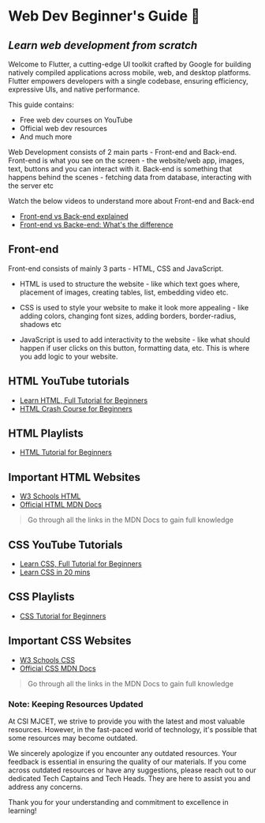 
# Web Dev Beginner's Guide 🚀
## _Learn web development from scratch_

Welcome to Flutter, a cutting-edge UI toolkit crafted by Google for building natively compiled applications across mobile, web, and desktop platforms. Flutter empowers developers with a single codebase, ensuring efficiency, expressive UIs, and native performance.

This guide contains:
- Free web dev courses on YouTube
- Official web dev resources
- And much more

Web Development consists of 2 main parts - Front-end and Back-end. Front-end is what you see on the screen - the website/web app, images, text, buttons and you can interact with it. Back-end is something that happens behind the scenes - fetching data from database, interacting with the server etc


Watch the below videos to understand more about Front-end and Back-end

- [Front-end vs Back-end explained](https://youtu.be/PRSyHTajxPk)
- [Front-end vs Backe-end: What's the difference](https://youtu.be/1mXrxc_sv1o)

## Front-end

Front-end consists of mainly 3 parts - HTML, CSS and JavaScript. 

- HTML is used to structure the website - like which text goes where, placement of images, creating tables, list, embedding video etc.

- CSS is used to style your website to make it look more appealing - like adding colors, changing font sizes, adding borders, border-radius, shadows etc

- JavaScript is used to add interactivity to the website - like what should happen if user clicks on this button, formatting data, etc. This is where you add logic to your website.

## HTML YouTube tutorials

- [Learn HTML, Full Tutorial for Beginners](https://youtu.be/kUMe1FH4CHE)
- [HTML Crash Course for Beginners](https://youtu.be/qz0aGYrrlhU)

## HTML Playlists

- [HTML Tutorial for Beginners](https://youtube.com/playlist?list%253DPLr6-GrHUlVf_ZNmuQSXdS197Oyr1L9sPB%2526si%253DjEPx6yXSgChH7VVQ)


## Important HTML Websites

- [W3 Schools HTML](https://www.w3schools.com/html/)
- [Official HTML MDN Docs](https://developer.mozilla.org/en-US/docs/Web/HTML)
> Go through all the links in the MDN Docs to gain full knowledge


## CSS YouTube Tutorials
- [Learn CSS, Full Tutorial for Beginners](https://youtu.be/OXGznpKZ_sA)
- [Learn CSS in 20 mins](https://youtu.be/1PnVor36_40)


## CSS Playlists

- [CSS Tutorial for Beginners](https://youtube.com/playlist?list%253DPLr6-GrHUlVf8JIgLcu3sHigvQjTw_aC9C%2526si%253Ddm8sJnxZy8-kjX4M)

  
## Important CSS Websites

- [W3 Schools CSS](https://www.w3schools.com/css/)
- [Official CSS MDN Docs](https://developer.mozilla.org/en-US/docs/Web/CSS)
> Go through all the links in the MDN Docs to gain full knowledge


### Note: Keeping Resources Updated

At CSI MJCET, we strive to provide you with the latest and most valuable resources. However, in the fast-paced world of technology, it's possible that some resources may become outdated.

We sincerely apologize if you encounter any outdated resources. Your feedback is essential in ensuring the quality of our materials. If you come across outdated resources or have any suggestions, please reach out to our dedicated Tech Captains and Tech Heads. They are here to assist you and address any concerns.

Thank you for your understanding and commitment to excellence in learning!

